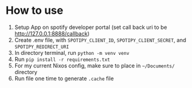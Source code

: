 # How to use
1. Setup App on spotify developer portal (set call back uri to be http://127.0.0.1:8888/callback)
2. Create .env file, with ```SPOTIPY_CLIENT_ID```, ```SPOTIPY_CLIENT_SECRET```, and ```SPOTIPY_REDIRECT_URI```
3. In directory terminal, run ```python -m venv venv```
4. Run ```pip install -r requirements.txt```
5. For my current Nixos config, make sure to place in ```~/Documents/``` directory
6. Run file one time to generate ```.cache``` file
